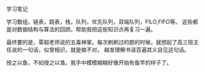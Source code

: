 学习笔记

学习数组，链表，跳表，栈，队列，优先队列，双端队列，FILO,FIFO等。
这些都是对数据结构与算法的回顾。帮助我把这些知识点再复习一遍。

最终要的是，覃超老师说的五毒神掌。每次刷刷过的题的时候，就想起了高三班主任说的一句话，似曾相识，就是做不对。
越发理解书读百遍其义自见这句话。

授之以鱼，不如授之以渔。我手中模模糊糊好像开始有鱼竿的样子了。

